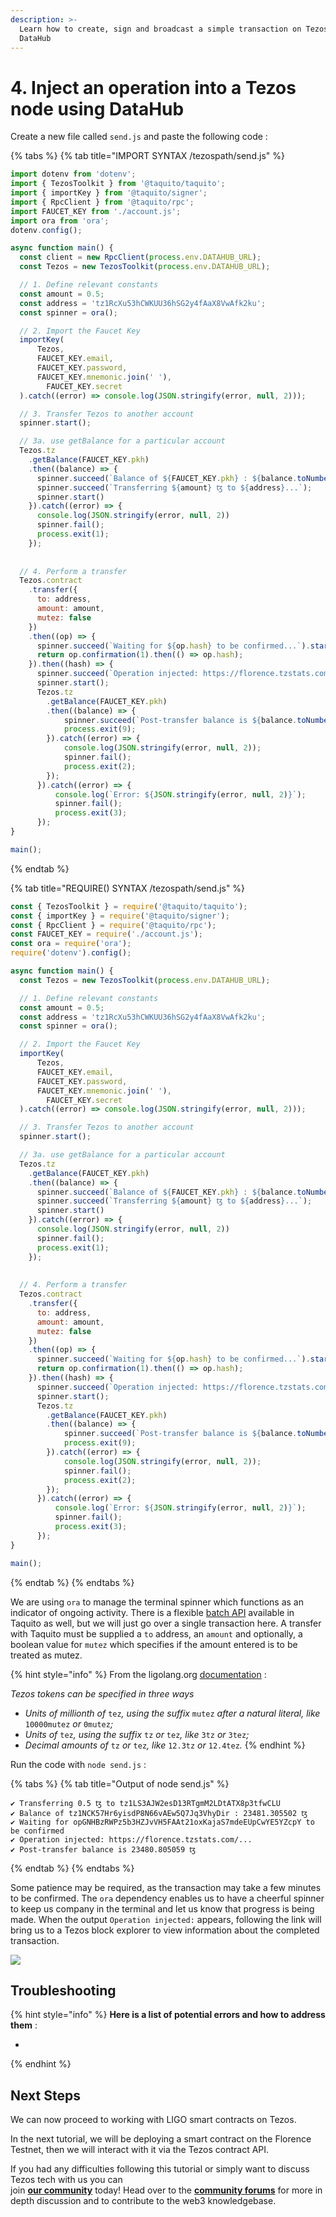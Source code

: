 ```yaml
---
description: >-
  Learn how to create, sign and broadcast a simple transaction on Tezos with
  DataHub
---
```


# 4. Inject an operation into a Tezos node using DataHub

Create a new file called `send.js` and paste the following code :

{% tabs %}
{% tab title="IMPORT SYNTAX /tezospath/send.js" %}
```javascript
import dotenv from 'dotenv';
import { TezosToolkit } from '@taquito/taquito';
import { importKey } from '@taquito/signer';
import { RpcClient } from '@taquito/rpc';
import FAUCET_KEY from './account.js';
import ora from 'ora';
dotenv.config();

async function main() {
  const client = new RpcClient(process.env.DATAHUB_URL);
  const Tezos = new TezosToolkit(process.env.DATAHUB_URL);

  // 1. Define relevant constants
  const amount = 0.5;
  const address = 'tz1RcXu53hCWKUU36hSG2y4fAaX8VwAfk2ku';
  const spinner = ora();

  // 2. Import the Faucet Key
  importKey(
      Tezos,
      FAUCET_KEY.email,
      FAUCET_KEY.password,
      FAUCET_KEY.mnemonic.join(' '),
        FAUCET_KEY.secret
  ).catch((error) => console.log(JSON.stringify(error, null, 2)));

  // 3. Transfer Tezos to another account
  spinner.start();

  // 3a. use getBalance for a particular account
  Tezos.tz
    .getBalance(FAUCET_KEY.pkh)
    .then((balance) => {
      spinner.succeed(`Balance of ${FAUCET_KEY.pkh} : ${balance.toNumber() / 1000000} ꜩ`);
      spinner.succeed(`Transferring ${amount} ꜩ to ${address}...`);
      spinner.start()
    }).catch((error) => {
      console.log(JSON.stringify(error, null, 2))
      spinner.fail();
      process.exit(1);
    });
    
    
  // 4. Perform a transfer
  Tezos.contract
    .transfer({
      to: address,
      amount: amount,
      mutez: false
    })
    .then((op) => {
      spinner.succeed(`Waiting for ${op.hash} to be confirmed...`).start()
      return op.confirmation(1).then(() => op.hash);
    }).then((hash) => {
      spinner.succeed(`Operation injected: https://florence.tzstats.com/${hash}`)
      spinner.start();
      Tezos.tz
        .getBalance(FAUCET_KEY.pkh)
        .then((balance) => {
            spinner.succeed(`Post-transfer balance is ${balance.toNumber() / 1000000} ꜩ`)
            process.exit(9);
        }).catch((error) => {
            console.log(JSON.stringify(error, null, 2));
            spinner.fail();
            process.exit(2);
        });
      }).catch((error) => {
          console.log(`Error: ${JSON.stringify(error, null, 2)}`);
          spinner.fail();
          process.exit(3);
      });
}

main();
```
{% endtab %}

{% tab title="REQUIRE\(\) SYNTAX /tezospath/send.js" %}
```javascript
const { TezosToolkit } = require('@taquito/taquito');
const { importKey } = require('@taquito/signer');
const { RpcClient } = require('@taquito/rpc');
const FAUCET_KEY = require('./account.js');
const ora = require('ora');
require('dotenv').config();

async function main() {
  const Tezos = new TezosToolkit(process.env.DATAHUB_URL);

  // 1. Define relevant constants
  const amount = 0.5;
  const address = 'tz1RcXu53hCWKUU36hSG2y4fAaX8VwAfk2ku';
  const spinner = ora();

  // 2. Import the Faucet Key
  importKey(
      Tezos,
      FAUCET_KEY.email,
      FAUCET_KEY.password,
      FAUCET_KEY.mnemonic.join(' '),
        FAUCET_KEY.secret
  ).catch((error) => console.log(JSON.stringify(error, null, 2)));

  // 3. Transfer Tezos to another account
  spinner.start();

  // 3a. use getBalance for a particular account
  Tezos.tz
    .getBalance(FAUCET_KEY.pkh)
    .then((balance) => {
      spinner.succeed(`Balance of ${FAUCET_KEY.pkh} : ${balance.toNumber() / 1000000} ꜩ`);
      spinner.succeed(`Transferring ${amount} ꜩ to ${address}...`);
      spinner.start()
    }).catch((error) => {
      console.log(JSON.stringify(error, null, 2))
      spinner.fail();
      process.exit(1);
    });
    
    
  // 4. Perform a transfer
  Tezos.contract
    .transfer({
      to: address,
      amount: amount,
      mutez: false
    })
    .then((op) => {
      spinner.succeed(`Waiting for ${op.hash} to be confirmed...`).start()
      return op.confirmation(1).then(() => op.hash);
    }).then((hash) => {
      spinner.succeed(`Operation injected: https://florence.tzstats.com/${hash}`)
      spinner.start();
      Tezos.tz
        .getBalance(FAUCET_KEY.pkh)
        .then((balance) => {
            spinner.succeed(`Post-transfer balance is ${balance.toNumber() / 1000000} ꜩ`)
            process.exit(9);
        }).catch((error) => {
            console.log(JSON.stringify(error, null, 2));
            spinner.fail();
            process.exit(2);
        });
      }).catch((error) => {
          console.log(`Error: ${JSON.stringify(error, null, 2)}`);
          spinner.fail();
          process.exit(3);
      });
}

main();

```
{% endtab %}
{% endtabs %}

We are using `ora` to manage the terminal spinner which functions as an indicator of ongoing activity. There is a flexible [batch API](https://tezostaquito.io/docs/batch_API) available in Taquito as well, but we will just go over a single transaction here. A transfer with Taquito must be supplied a `to` address, an `amount` and optionally, a boolean value for `mutez` which specifies if the amount entered is to be treated as mutez.

{% hint style="info" %}
From the ligolang.org [documentation](https://ligolang.org/docs/language-basics/math-numbers-tez/) :

_Tezos tokens can be specified in three ways_

* _Units of millionth of_ `tez`_, using the suffix_ `mutez` _after a natural literal, like_ `10000mutez` _or_ `0mutez`_;_
* _Units of_ `tez`_, using the suffix_ `tz` _or_ `tez`_, like_ `3tz` _or_ `3tez`_;_
* _Decimal amounts of_ `tz` _or_ `tez`_, like_ `12.3tz` _or_ `12.4tez`_._
{% endhint %}

Run the code with `node send.js` :

{% tabs %}
{% tab title="Output of node send.js" %}
```text
✔ Transferring 0.5 ꜩ to tz1LS3AJW2esD13RTgmM2LDtATX8p3tfwCLU
✔ Balance of tz1NCK57Hr6yisdP8N66vAEw5Q7Jq3VhyDir : 23481.305502 ꜩ
✔ Waiting for opGNHBzRWPz5b3HZJvVH5FAAt21oxKajaS7mdeEUpCwYE5YZcpY to be confirmed
✔ Operation injected: https://florence.tzstats.com/...
✔ Post-transfer balance is 23480.805059 ꜩ
```
{% endtab %}
{% endtabs %}

Some patience may be required, as the transaction may take a few minutes to be confirmed. The `ora` dependency enables us to have a cheerful spinner to keep us company in the terminal and let us know that progress is being made. When the output `Operation injected:` appears, following the link will bring us to a Tezos block explorer to view information about the completed transaction.

![](../../../../.gitbook/assets/tzstats.png)

## Troubleshooting

{% hint style="info" %}
**Here is a list of potential errors and how to address them** :

* 
{% endhint %}

## Next Steps

We can now proceed to working with LIGO smart contracts on Tezos.

In the next tutorial, we will be deploying a smart contract on the Florence Testnet, then we will interact with it via the Tezos contract API.

If you had any difficulties following this tutorial or simply want to discuss Tezos tech with us you can  
join [**our community**](https://discord.gg/fszyM7K) today! Head over to the [**community forums**](https://community.figment.io) for more in depth discussion and to contribute to the web3 knowledgebase.

